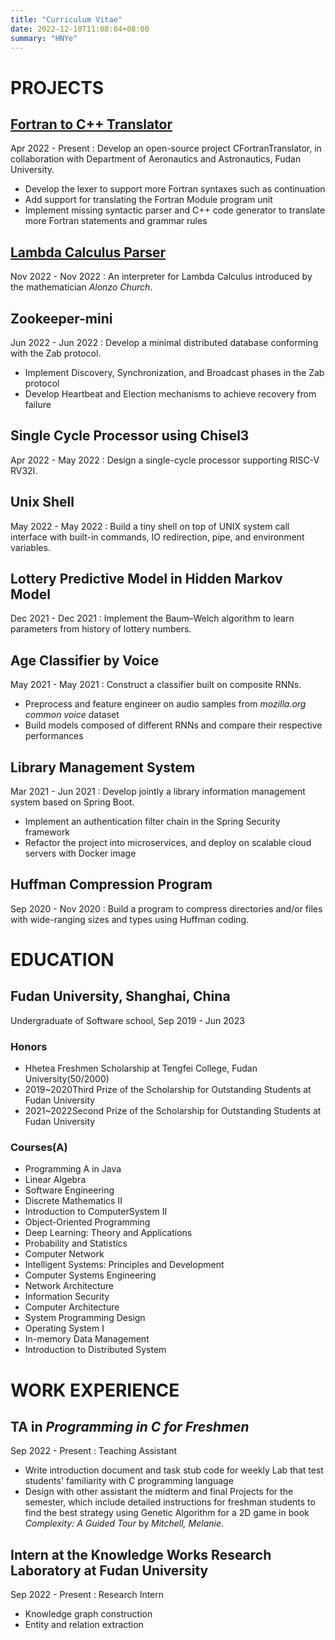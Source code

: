 ```yaml
---
title: "Curriculum Vitae"
date: 2022-12-10T11:08:04+08:00
summary: "HNYe"
---
```

# PROJECTS
## [Fortran to C++ Translator](https://github.com/YHN-ice/CFortranTranslator)
Apr 2022 - Present
: Develop an open-source project CFortranTranslator, in collaboration with Department of Aeronautics and Astronautics, Fudan University.
+ Develop the lexer to support more Fortran syntaxes such as continuation
+ Add support for translating the Fortran Module program unit
+ Implement missing syntactic parser and C++ code generator to translate more Fortran statements and grammar rules
## [Lambda Calculus Parser](https://github.com/YHN-ice/LambdaCalculusParser)
Nov 2022 - Nov 2022
: An interpreter for Lambda Calculus introduced by the mathematician *Alonzo Church*.
## Zookeeper-mini
Jun 2022 - Jun 2022
: Develop a minimal distributed database conforming with the Zab protocol.
+ Implement Discovery, Synchronization, and Broadcast phases in the Zab protocol 
+ Develop Heartbeat and Election mechanisms to achieve recovery from failure
## Single Cycle Processor using Chisel3
Apr 2022 - May 2022
: Design a single-cycle processor supporting RISC-V RV32I.
## Unix Shell
May 2022 - May 2022
: Build a tiny shell on top of UNIX system call interface with built-in commands, IO redirection, pipe, and environment variables.
## Lottery Predictive Model in Hidden Markov Model
Dec 2021 - Dec 2021
: Implement the Baum–Welch algorithm to learn parameters from history of lottery numbers.
## Age Classifier by Voice
May 2021 - May 2021
: Construct a classifier built on composite RNNs.
+ Preprocess and feature engineer on audio samples from *mozilla.org common voice* dataset 
+ Build models composed of different RNNs and compare their respective performances
## Library Management System
Mar 2021 - Jun 2021
: Develop jointly a library information management system based on Spring Boot.
+ Implement an authentication filter chain in the Spring Security framework
+ Refactor the project into microservices, and deploy on scalable cloud servers with Docker image
## Huffman Compression Program
Sep 2020 - Nov 2020
: Build a program to compress directories and/or files with wide-ranging sizes and types using Huffman coding.

# EDUCATION
## Fudan University, Shanghai, China
  Undergraduate of Software school, Sep 2019 - Jun 2023
### Honors
+ Hhetea Freshmen Scholarship at Tengfei College, Fudan University(50/2000)
+ 2019~2020Third Prize of the Scholarship for Outstanding Students at Fudan University
+ 2021~2022Second Prize of the Scholarship for Outstanding Students at Fudan University

### Courses(A)
- Programming A in Java
- Linear Algebra
- Software Engineering
- Discrete Mathematics II
- Introduction to ComputerSystem II
- Object-Oriented Programming
- Deep Learning: Theory and Applications
- Probability and Statistics
- Computer Network
- Intelligent Systems: Principles and Development
- Computer Systems Engineering
- Network Architecture
- Information Security
- Computer Architecture
- System Programming Design
- Operating System I
- In-memory Data Management
- Introduction to Distributed System

# WORK EXPERIENCE
## TA in *Programming in C for Freshmen*
Sep 2022 - Present
: Teaching Assistant
+ Write introduction document and task stub code for weekly Lab that test students' familiarity with C programming language 
+ Design with other assistant the midterm and final Projects for the semester, which include detailed instructions for freshman students to find the best strategy using Genetic Algorithm for a 2D game in book *Complexity: A Guided Tour* by *Mitchell, Melanie*.

## Intern at the Knowledge Works Research Laboratory at Fudan University
Sep 2022 - Present
: Research Intern
+ Knowledge graph construction
+ Entity and relation extraction

